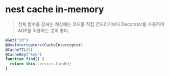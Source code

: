 # nest cache in-memory

> 전체 함수를 감싸는 캐싱에는 코드를 직접 건드리기보다 Decorator를 사용하여 AOP를 적용하는 것이 좋다.

```ts
@Get("id")
@UseInterceptors(CacheInterceptor)
@CacheTTL(5)
@CacheKey("key")
function find() {
  return this.service.find();
}
```
